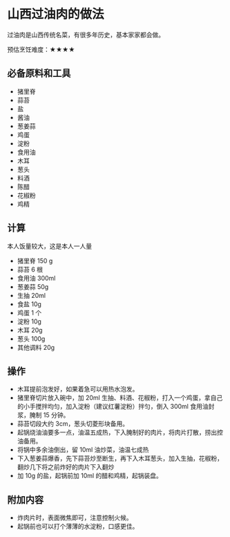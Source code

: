 # 山西过油肉的做法

过油肉是山西传统名菜，有很多年历史，基本家家都会做。

预估烹饪难度：★★★★

## 必备原料和工具

- 猪里脊
- 蒜苔
- 盐
- 酱油
- 葱姜蒜
- 鸡蛋
- 淀粉
- 食用油
- 木耳
- 葱头
- 料酒
- 陈醋
- 花椒粉
- 鸡精

## 计算

本人饭量较大，这是本人一人量

- 猪里脊 150 g
- 蒜苔 6 根
- 食用油 300ml
- 葱姜蒜 50g
- 生抽 20ml
- 食盐 10g
- 鸡蛋 1 个
- 淀粉 10g
- 木耳 20g
- 葱头 100g
- 其他调料 20g

## 操作

- 木耳提前泡发好，如果着急可以用热水泡发。
- 猪里脊切片放入碗中，加 20ml 生抽、料酒、花椒粉，打入一个鸡蛋，拿自己的小手搅拌均匀，加入淀粉（建议红薯淀粉）拌匀，倒入 300ml 食用油封浆，腌制 15 分钟。
- 蒜苔切段大约 3cm，葱头切菱形块备用。
- 起锅烧油油要多一点，油温五成热，下入腌制好的肉片，将肉片打散，捞出控油备用。
- 将锅中多余油倒出，留 10ml 油炒菜，油温七成热
- 下入葱姜蒜爆香，先下蒜苔炒至断生，再下入木耳葱头，加入生抽，花椒粉，翻炒几下将之前炸好的肉片下入翻炒
- 加 10g 的盐，起锅前加 10ml 的醋和鸡精，起锅装盘。

## 附加内容

- 炸肉片时，表面微焦即可，注意控制火候。
- 起锅前也可以打个薄薄的水淀粉，口感更佳。